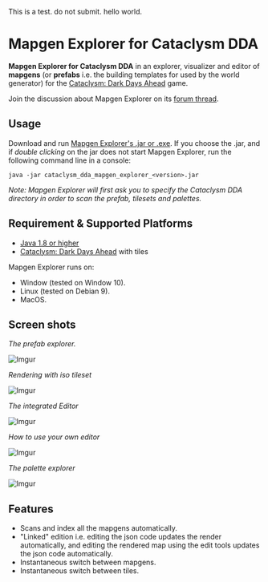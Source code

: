 This is a test. do not submit.
hello world.

# Mapgen Explorer for Cataclysm DDA

**Mapgen Explorer for Cataclysm DDA** in an explorer, visualizer and editor of **mapgens** (or **prefabs** i.e. the building templates for used by the world generator) for the [Cataclysm: Dark Days Ahead](https://github.com/CleverRaven/Cataclysm-DDA) game.

Join the discussion about Mapgen Explorer on its [forum thread](https://discourse.cataclysmdda.org/t/prefab-explorer/15347).

## Usage

Download and run [Mapgen Explorer's .jar or .exe](https://github.com/achoum/cataclysm_dda_mapgen_explorer/releases). If you choose the .jar, and if _double clicking_ on the jar does not start Mapgen Explorer, run the following command line in a console:

~~~~
java -jar cataclysm_dda_mapgen_explorer_<version>.jar
~~~~

*Note: Mapgen Explorer will first ask you to specify the Cataclysm DDA directory in order to scan the prefab, tilesets and palettes.*

## Requirement & Supported Platforms
- [Java 1.8 or higher](https://java.com/en/download/)
- [Cataclysm: Dark Days Ahead](https://github.com/CleverRaven/Cataclysm-DDA) with tiles


Mapgen Explorer runs on:
- Window (tested on Window 10).
- Linux (tested on Debian 9).
- MacOS.

## Screen shots

_The prefab explorer._

![Imgur](https://i.imgur.com/R0oR6r0.png)

_Rendering with iso tileset_

![Imgur](https://raw.githubusercontent.com/achoum/cataclysm_dda_mapgen_explorer/master/screen/6.png)

_The integrated Editor_

![Imgur](https://i.imgur.com/pyIAq12.png)

_How to use your own editor_

![Imgur](https://raw.githubusercontent.com/achoum/cataclysm_dda_mapgen_explorer/master/screen/tutorial.png)

_The palette explorer_

![Imgur](https://raw.githubusercontent.com/achoum/cataclysm_dda_mapgen_explorer/master/screen/7.png)

## Features

- Scans and index all the mapgens automatically.
- "Linked" edition i.e. editing the json code updates the render automatically, and editing the rendered map using the edit tools updates the json code automatically.
- Instantaneous switch between mapgens. 
- Instantaneous switch between tiles. 
